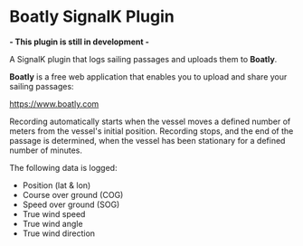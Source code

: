 # Boatly SignalK Plugin

**- This plugin is still in development -**

A SignalK plugin that logs sailing passages and uploads them to **Boatly**.

**Boatly** is a free web application that enables you to upload and share your sailing passages:

https://www.boatly.com

Recording automatically starts when the vessel moves a defined number of meters from the vessel's initial position.   Recording stops, and the end of the passage is determined, when the vessel has been stationary for a defined number of minutes.

The following data is logged:
- Position (lat & lon)
- Course over ground (COG)
- Speed over ground (SOG)
- True wind speed
- True wind angle
- True wind direction


